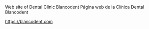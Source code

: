 Web site of Dental Clinic Blancodent
Página web de la Clínica Dental Blancodent

https://blancodent.com
